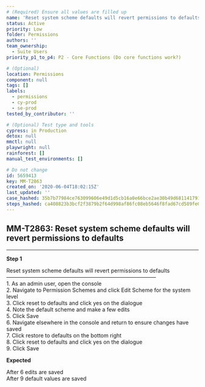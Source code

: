```yaml
---
# (Required) Ensure all values are filled up
name: 'Reset system scheme defaults will revert permissions to defaults'
status: Active
priority: Low
folder: Permissions
authors: ''
team_ownership:
  - Suite Users
priority_p1_to_p4: P2 - Core Functions (Do core functions work?)

# (Optional)
location: Permissions
component: null
tags: []
labels:
  - permissions
  - cy-prod
  - se-prod
tested_by_contributor: ''

# (Optional) Test type and tools
cypress: in Production
detox: null
mmctl: null
playwright: null
rainforest: []
manual_test_environments: []

# Do not change
id: 5659413
key: MM-T2863
created_on: '2020-06-04T18:02:15Z'
last_updated: ''
case_hashed: 35b7b77984ce763099606e49d1d5cb16a0e66bce2ae30b49d681141791ee54d4b6c2de8cf08963f9fbd283ad14186895
steps_hashed: ca408823b3bcf2f3879b2f64d998af86fc08eb5646f8fad67cd589fe027a780849ed36182b0593b117a230c2c5f13e16
---
```


<!-- (Auto-generated) Based on frontmatter's "key" and "name" -->

## MM-T2863: Reset system scheme defaults will revert permissions to defaults

---

**Step 1**

Reset system scheme defaults will revert permissions to defaults\
————————————————————————————\
1\. As an admin user, open the console\
2\. Navigate to Permission Schemes and click Edit Scheme for the system level\
3\. Click reset to defaults and click yes on the dialogue\
4\. Note the default scheme and make a few edits\
5\. Click Save\
6\. Navigate elsewhere in the console and return to ensure changes have saved\
7\. Click restore to defaults on the bottom right\
8\. Click reset to defaults and click yes on the dialogue\
9\. Click Save

**Expected**

After 6 edits are saved\
After 9 default values are saved
